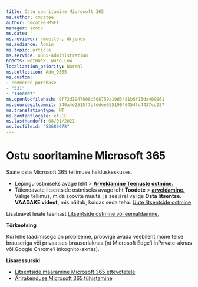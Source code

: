 ```yaml
---
title: Ostu sooritamine Microsoft 365
ms.author: cmcatee
author: cmcatee-MSFT
manager: scotv
ms.date: ''
ms.reviewer: jmueller, drjones
ms.audience: Admin
ms.topic: article
ms.service: o365-administration
ROBOTS: NOINDEX, NOFOLLOW
localization_priority: Normal
ms.collection: Adm_O365
ms.custom:
- commerce_purchase
- "531"
- "1400007"
ms.openlocfilehash: 9f72d1947808c508759a19d3481b5f15da409961
ms.sourcegitcommit: 540a4e2515f7cfddee65519046454fc4437cd287
ms.translationtype: MT
ms.contentlocale: et-EE
ms.lasthandoff: 08/01/2021
ms.locfileid: "53689078"
---
```

# <a name="how-to-make-a-microsoft-365-purchase"></a>Ostu sooritamine Microsoft 365

Saate osta Microsoft 365 tellimuse halduskeskuses.
  
- Lepingu ostmiseks avage leht  \> **[Arveldamine Teenuste ostmine.](https://go.microsoft.com/fwlink/p/?linkid=868433)**
- Täiendavate litsentside ostmiseks avage leht **Toodete** \> **[arveldamine.](https://go.microsoft.com/fwlink/p/?linkid=842054)** Valige tellimus, mida soovite muuta, ja seejärel valige **Osta litsentse**.\
**VAADAKE videot,** mis näitab, kuidas seda teha. [Uute litsentside ostmine](https://go.microsoft.com/fwlink/p/?linkid=2154857)
  
Lisateavet leiate teemast [Litsentside ostmine või eemaldamine.](/microsoft-365/commerce/licenses/buy-licenses)

**Tõrkeotsing**

Kui lehe laadimisega on probleeme, proovige avada veebileht mõne teise brauseriga või privaatses brauseriaknas (nt Microsoft Edge’i InPrivate-aknas või Google Chrome’i inkognito-aknas).

**Lisaressursid**
  
- [Litsentside määramine Microsoft 365 ettevõtetele](/microsoft-365/admin/add-users/add-users)
- [Ärirakenduse Microsoft 365 tühistamine](/microsoft-365/commerce/subscriptions/cancel-your-subscription)